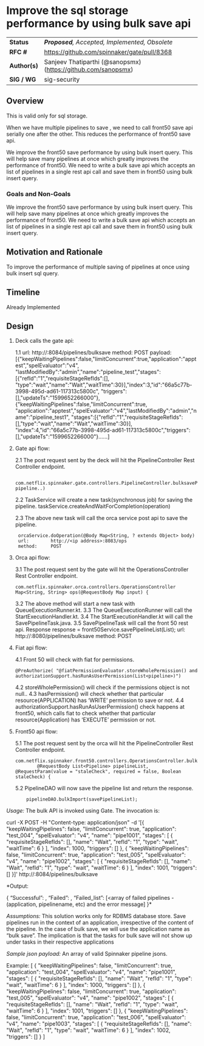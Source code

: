 # Improve the sql storage performance by using bulk save api

| | |
|-|-|
| **Status**     | _**Proposed**, Accepted, Implemented, Obsolete_ |
| **RFC #**      | https://github.com/spinnaker/gate/pull/8368 | https://github.com/spinnaker/orca/pull/3763 | https://github.com/spinnaker/front50/pull/3763
| **Author(s)**  | Sanjeev Thatiparthi (@sanopsmx) (https://github.com/sanopsmx)
| **SIG / WG**   | sig-security

## Overview

 This is valid only for sql storage.

 When we have multiple pipelines to save , we need to call front50 save api serially one after the other.
 This reduces the performance of front50 save api.

 We improve the front50 save performance by using bulk insert query.
 This will help save many pipelines at once which greatly improves the performance of front50.
 We need to write a bulk save api which accepts an list of pipelines in a single rest api call
 and save them in front50 using bulk insert query.

### Goals and Non-Goals

 We improve the front50 save performance by using bulk insert query.
 This will help save many pipelines at once which greatly improves the performance of front50.
 We need to write a bulk save api which accepts an list of pipelines in a single rest api call
 and save them in front50 using bulk insert query.

## Motivation and Rationale

To improve the performance of multiple saving of pipelines at once using bulk insert sql query.

## Timeline

Already Implemented

## Design

1. Deck calls the gate api:

   1.1	url: 		http://<ip address>:8084/pipelines/bulksave
   method: 	POST
   payload:	[{"keepWaitingPipelines":false,"limitConcurrent":true,"application":"apptest","spelEvaluator":"v4",
   "lastModifiedBy":"admin","name":"pipeline_test","stages":[{"refId":"1","requisiteStageRefIds":[],
   "type":"wait","name":"Wait","waitTime":30}],"index":3,"id":"66a5c77b-3998-495d-ad61-117313c5800c",
   "triggers":[],"updateTs":"1599652266000"},{"keepWaitingPipelines":false,"limitConcurrent":true,
   "application":"apptest","spelEvaluator":"v4","lastModifiedBy":"admin","name":"pipeline_test1",
   "stages":[{"refId":"1","requisiteStageRefIds":[],"type":"wait","name":"Wait","waitTime":30}],
   "index":4,"id":"66a5c77b-3998-495d-ad61-117313c5800c","triggers":[],"updateTs":"1599652266000"}......]


2. Gate api flow:

   2.1	The post request sent by the deck will hit the PipelineController Rest Controller endpoint.

        com.netflix.spinnaker.gate.controllers.PipelineController.bulksavePipeline(Body pipeline..)
   2.2 	TaskService will create a new task(synchronous job) for saving the pipeline.
        taskService.createAndWaitForCompletion(operation)

   2.3	The above new task will call the orca service post api to save the pipeline.

        orcaService.doOperation(@Body Map<String, ? extends Object> body)
        url: 		http://<ip address>:8083/ops
        method: 	POST

3.  Orca api flow:

    3.1	The post request sent by the gate will hit the OperationsController Rest Controller endpoint.

        com.netflix.spinnaker.orca.controllers.OperationsController Map<String, String> ops(@RequestBody Map input) {

    3.2	The above method will start a new task with QueueExecutionRunner.kt.
    3.3	The QueueExecutionRunner will call the StartExecutionHandler.kt.
    3.4	The StartExecutionHandler.kt will call the SavePipelineTask.java.
    3.5	SavePipelineTask will call the front 50 rest api.
        Response response = front50Service.savePipelineList(List<pipeline>);
    	url: 		http://<ip address>:8080/pipelines/bulksave
    	method: 	POST

4.  Fiat api flow:

    4.1	Front 50 will check with fiat for permissions.

        @PreAuthorize( "@fiatPermissionEvaluator.storeWholePermission() and
        authorizationSupport.hasRunAsUserPermission(List<pipeline>)")

    4.2 storeWholePermission() will check if the permissions object is not null..
    4.3	hasPermission() will check whether that particular resource(APPLICATION) has ‘WRITE’ permission to save or not.
    4.4	authorizationSupport.hasRunAsUserPermission() check happens at front50,
        which calls fiat to check whether that particular resource(Application) has ‘EXECUTE’ permission or not.

5.  Front50 api flow:

    5.1	The post request sent by the orca will hit the PipelineController Rest Controller endpoint.

        com.netflix.spinnaker.front50.controllers.OperationsController.bulksave(
          		@RequestBody List<Pipeline> pipelineList,
        @RequestParam(value = "staleCheck", required = false, Boolean staleCheck) {

    5.2	PipelineDAO will now save the pipeline list and return the response.

    		pipelineDAO.bulkImport(savePipelineList);


*Usage:*
The bulk API is invoked using Gate. The invocation is:

 curl -X POST -H "Content-type: application/json" -d '[{
   "keepWaitingPipelines": false,
   "limitConcurrent": true,
   "application": "test_004",
   "spelEvaluator": "v4",
   "name": "pipe1001",
   "stages": [
     {
       "requisiteStageRefIds": [],
       "name": "Wait",
       "refId": "1",
       "type": "wait",
       "waitTime": 6
     }
   ],
   "index": 1000,
   "triggers": []
 },
 {
   "keepWaitingPipelines": false,
   "limitConcurrent": true,
   "application": "test_005",
   "spelEvaluator": "v4",
   "name": "pipe1002",
   "stages": [
     {
       "requisiteStageRefIds": [],
       "name": "Wait",
       "refId": "1",
       "type": "wait",
       "waitTime": 6
     }
   ],
   "index": 1001,
   "triggers": []
 }]' http://<gate ip>:8084/pipelines/bulksave

*Output:

{
  “Successful”: <count>,
  “Failed”: <cound>,
  “Failed_list”: [<array of failed pipelines - (application, pipelinename, etc) and the error message]
}*

*Assumptions:*
This solution works only for RDBMS database store.
Save pipelines run in the context of an application, irrespective of the content of the pipeline.
In the case of bulk save, we will use the application name as “bulk save”.
The implication is that the tasks for bulk save will not show up under tasks in their respective applications

*Sample json payload:*
An array of valid Spinnaker pipeline jsons.

Example:
[
 {
   "keepWaitingPipelines": false,
   "limitConcurrent": true,
   "application": "test_004",
   "spelEvaluator": "v4",
   "name": "pipe1001",
   "stages": [
     {
       "requisiteStageRefIds": [],
       "name": "Wait",
       "refId": "1",
       "type": "wait",
       "waitTime": 6
     }
   ],
   "index": 1000,
   "triggers": []
 },
 {
   "keepWaitingPipelines": false,
   "limitConcurrent": true,
   "application": "test_005",
   "spelEvaluator": "v4",
   "name": "pipe1002",
   "stages": [
     {
       "requisiteStageRefIds": [],
       "name": "Wait",
       "refId": "1",
       "type": "wait",
       "waitTime": 6
     }
   ],
   "index": 1001,
   "triggers": []
 },
 {
   "keepWaitingPipelines": false,
   "limitConcurrent": true,
   "application": "test_006",
   "spelEvaluator": "v4",
   "name": "pipe1003",
   "stages": [
     {
       "requisiteStageRefIds": [],
       "name": "Wait",
       "refId": "1",
       "type": "wait",
       "waitTime": 6
     }
   ],
   "index": 1002,
   "triggers": []
 }
]
